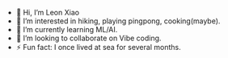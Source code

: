 - 👋 Hi, I’m Leon Xiao
- 👀 I’m interested in  hiking, playing pingpong, cooking(maybe).
- 🌱 I’m currently learning ML/AI.
- 💞️ I’m looking to collaborate on Vibe coding.
- ⚡ Fun fact:  I once lived at sea for several months.
